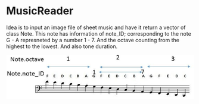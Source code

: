 # MusicReader

Idea is to input an image file of sheet music and have it return a vector of class Note. 
This note has information of note_ID; corresponding to the note G - A represneted by a number 1 - 7. 
And the octave counting from the highest to the lowest.
And also tone duration.



![note representation](note_representation.jpg)
